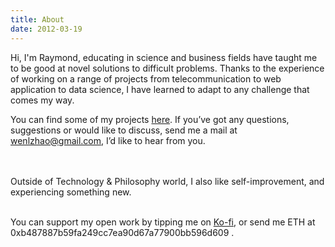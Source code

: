 ```yaml
---
title: About
date: 2012-03-19
---
```


Hi, I'm Raymond, educating in science and business fields have taught me to be good at novel solutions to difficult problems. Thanks to the experience of working on a range of projects from telecommunication to web application to data science, I have learned to adapt to any challenge that comes my way. 
<br>     

You can find some of my projects [here](https://github.com/muyun). If you’ve got any questions, suggestions or would like to discuss, send me a mail at wenlzhao@gmail.com,
I’d like to hear from you.   
<br> <br> 

Outside of Technology & Philosophy world, I also like self-improvement, and experiencing something new. 
<br> <br> 

You can support my open work by tipping me on [Ko-fi](https://ko-fi.com/muyun), or send me ETH at 0xb487887b59fa249cc7ea90d67a77900bb596d609 .  
